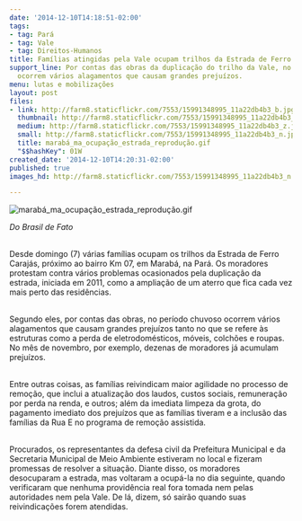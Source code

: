 ```yaml
---
date: '2014-12-10T14:18:51-02:00'
tags:
- tag: Pará
- tag: Vale
- tag: Direitos-Humanos
title: Famílias atingidas pela Vale ocupam trilhos da Estrada de Ferro de Carajás
support_line: Por contas das obras da duplicação do trilho da Vale, no período chuvoso
  ocorrem vários alagamentos que causam grandes prejuízos.
menu: lutas e mobilizações
layout: post
files:
- link: http://farm8.staticflickr.com/7553/15991348995_11a22db4b3_b.jpg
  thumbnail: http://farm8.staticflickr.com/7553/15991348995_11a22db4b3_t.jpg
  medium: http://farm8.staticflickr.com/7553/15991348995_11a22db4b3_z.jpg
  small: http://farm8.staticflickr.com/7553/15991348995_11a22db4b3_n.jpg
  title: marabá_ma_ocupação_estrada_reprodução.gif
  "$$hashKey": 01W
created_date: '2014-12-10T14:20:31-02:00'
published: true
images_hd: http://farm8.staticflickr.com/7553/15991348995_11a22db4b3_n.jpg

---
```

<p><img alt="marabá_ma_ocupação_estrada_reprodução.gif" src="http://farm8.staticflickr.com/7553/15991348995_11a22db4b3_b.jpg" /></p>

<p><em>Do Brasil de Fato</em></p>

<p><br />
Desde domingo (7) v&aacute;rias fam&iacute;lias ocupam os trilhos da Estrada de Ferro Caraj&aacute;s, pr&oacute;ximo ao bairro Km 07, em Marab&aacute;, na Par&aacute;. Os moradores protestam contra v&aacute;rios problemas ocasionados pela duplica&ccedil;&atilde;o da estrada, iniciada em 2011, como a amplia&ccedil;&atilde;o de um aterro que fica cada vez mais perto das resid&ecirc;ncias.</p>

<p><br />
Segundo eles, por contas das obras, no per&iacute;odo chuvoso ocorrem v&aacute;rios alagamentos que causam grandes preju&iacute;zos tanto no que se refere &agrave;s estruturas como a perda de eletrodom&eacute;sticos, m&oacute;veis, colch&otilde;es e roupas. No m&ecirc;s de novembro, por exemplo, dezenas de moradores j&aacute; acumulam preju&iacute;zos.</p>

<p><br />
Entre outras coisas, as fam&iacute;lias reivindicam maior agilidade no processo de remo&ccedil;&atilde;o, que inclui a atualiza&ccedil;&atilde;o dos laudos, custos sociais, remunera&ccedil;&atilde;o por perda na renda, e outros; al&eacute;m da imediata limpeza da grota, do pagamento imediato dos preju&iacute;zos que as fam&iacute;lias tiveram e a inclus&atilde;o das fam&iacute;lias da Rua E no programa de remo&ccedil;&atilde;o assistida.</p>

<p><br />
Procurados, os representantes da defesa civil da Prefeitura Municipal e da Secretaria Municipal de Meio Ambiente estiveram no local e fizeram promessas de resolver a situa&ccedil;&atilde;o. Diante disso, os moradores desocuparam a estrada, mas voltaram a ocup&aacute;-la no dia seguinte, quando verificaram que nenhuma provid&ecirc;ncia real fora tomada nem pelas autoridades nem pela Vale. De l&aacute;, dizem, s&oacute; sair&atilde;o quando suas reivindica&ccedil;&otilde;es forem atendidas.</p>
